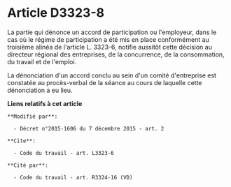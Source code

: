 # Article D3323-8

La partie qui dénonce un accord de participation ou l'employeur, dans le cas où le régime de participation a été mis en place
conformément au troisième alinéa de l'article L. 3323-6, notifie aussitôt cette décision au directeur régional des
entreprises, de la concurrence, de la consommation, du travail et de l'emploi. 

La dénonciation d'un accord conclu au sein d'un comité d'entreprise est constatée au procès-verbal de la séance au cours de
laquelle cette dénonciation a eu lieu.

**Liens relatifs à cet article**

	**Modifié par**:

	  - Décret n°2015-1606 du 7 décembre 2015 - art. 2

	**Cite**:

	  - Code du travail - art. L3323-6

	**Cité par**:

	  - Code du travail - art. R3324-16 (VD)
